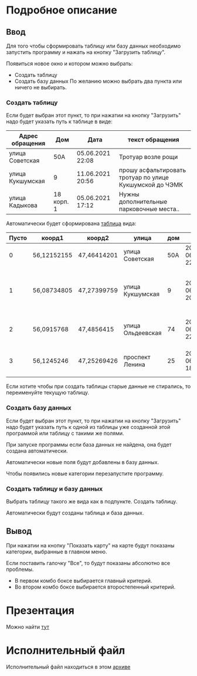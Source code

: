 # Подробное описание
## Ввод
Для того чтобы сформировать таблицу или базу данных необходимо запустить программу и нажать на кнопку "Загрузить таблицу".

Появиться новое окно и котором можно выбрать:
- Создать таблицу
- Создать базу данных
По желанию можно выбрать два пункта или ничего не выбирать.

### Создать таблицу
Если будет выбран этот пункт, то при нажатии на кнопку "Загрузить" надо будет указать путь к таблице в виде:

Адрес обращения | Дом | Дата | текст обращения
--- | --- | --- | ---
улица Советская | 50А | 05.06.2021 22:08 | Тротуар возле рощи
улица Кукшумская | 9 | 11.06.2021 20:56 | прошу асфальтировать тротуар по улице Кукшумской до ЧЭМК
улица Кадыкова | 18 корп. 1 | 05.06.2021 17:12 | Нужны дополнительные парковочные места..

Автоматически будет сформирована [таблица]() вида:

Пусто | коорд1 | коорд2 | улица | дом | дата | глав_параметр | под_параметр | проблема
--- | ---  | --- | --- | --- | --- | --- | --- | ---
0 | 56,12152155 | 47,46414201 | улица Советская | 50А | 2021-06-05 22:08:11 | дороги и транспорт | дорога | Тротуар возле рощи
1 | 56,08734805 | 47,27399759 | улица Кукшумская | 9 | 2021-06-11 20:56:03 | дороги и транспорт | дорога | прошу асфальтировать тротуар по улице Кукшумской до ЧЭМК
2 | 56,0915768 | 47,4856415 | улица Ольдеевская | 74 | 2021-06-12 22:02:42 | дороги и транспорт | дорога | Нужна нам всем жителям деревни Дорога!!
3 | 56,1245246 | 47,25269426 | проспект Ленина | 25 | 2021-06-07 18:55:59 | содержание двора | парковочное место | Навести порядок и обустроить место для ТБО.

Если хотите чтобы при создать таблицы старые данные не стирались, то переименуйте текущую таблицу.

### Создать базу данных
Если будет выбран этот пункт, то при нажатии на кнопку "Загрузить" надо будет указать путь к одной из таблицы уже созданной этой программой или таблицу с такими же полями.

При запуске программы если база данных не найдена, она будет создана автоматически.

Автоматически новые поля будут добавлены в базу данных.

Чтобы появились новые категории перезапустите программу.

### Создать таблицу и базу данных

Выбрать таблицу такого же вида как в подпункте. Создать таблицу.

Автоматически будут созданы таблица и база данных.

## Вывод
При нажатии на кнопку "Показать карту" на карте будут показаны категории, выбранные в главном меню. 

Если поставить галочку "Все", то будут показаны абсолютно все проблемы.

- В первом комбо боксе выбирается главный критерий. 
- Во втором комбо боксе выбирается второстепенный критерий.

# Презентация

Можно найти [тут](./stroitelniy-project_1.pptx)

# Исполнительный файл

Исполнительный файл находиться в этом [архиве](https://disk.yandex.ru/d/6TDcpNfgqLmOhw)